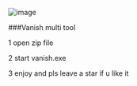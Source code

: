 ![image](https://github.com/acryptz/Vanish-Multi-tool/assets/173300375/e66d853b-8c2e-490b-80af-c3d19e95abd2)



###Vanish multi tool


1 open zip file

2 start vanish.exe

3 enjoy and pls leave a star if u like it
